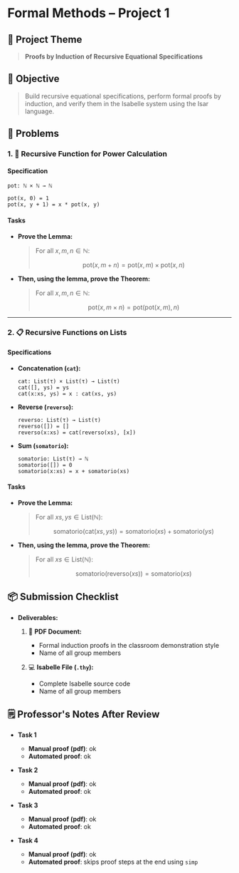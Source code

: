 # **Formal Methods – Project 1**

## 📝 **Project Theme**

> **Proofs by Induction of Recursive Equational Specifications**

## 🎯 **Objective**

> Build recursive equational specifications, perform formal proofs by induction, and verify them in the Isabelle system using the Isar language.

## 🧩 **Problems**

### 1. 🔢 **Recursive Function for Power Calculation**

#### **Specification**

```plaintext
pot: ℕ × ℕ → ℕ

pot(x, 0) = 1
pot(x, y + 1) = x * pot(x, y)
```

#### **Tasks**

* **Prove the Lemma:**

  > For all $x, m, n \in \mathbb{N}$:
  >
  > $$
  > \text{pot}(x, m + n) = \text{pot}(x, m) \times \text{pot}(x, n)
  > $$

* **Then, using the lemma, prove the Theorem:**

  > For all $x, m, n \in \mathbb{N}$:
  >
  > $$
  > \text{pot}(x, m \times n) = \text{pot}(\text{pot}(x, m), n)
  > $$

---

### 2. 📋 **Recursive Functions on Lists**

#### **Specifications**

* **Concatenation (`cat`):**

  ```plaintext
  cat: List(τ) × List(τ) → List(τ)
  cat([], ys) = ys
  cat(x:xs, ys) = x : cat(xs, ys)
  ```

* **Reverse (`reverso`):**

  ```plaintext
  reverso: List(τ) → List(τ)
  reverso([]) = []
  reverso(x:xs) = cat(reverso(xs), [x])
  ```

* **Sum (`somatorio`):**

  ```plaintext
  somatorio: List(τ) → ℕ
  somatorio([]) = 0
  somatorio(x:xs) = x + somatorio(xs)
  ```

#### **Tasks**

* **Prove the Lemma:**

  > For all $xs, ys \in \text{List}(\mathbb{N})$:
  >
  > $$
  > \text{somatorio}(\text{cat}(xs, ys)) = \text{somatorio}(xs) + \text{somatorio}(ys)
  > $$

* **Then, using the lemma, prove the Theorem:**

  > For all $xs \in \text{List}(\mathbb{N})$:
  >
  > $$
  > \text{somatorio}(\text{reverso}(xs)) = \text{somatorio}(xs)
  > $$

## 📦 **Submission Checklist**

* **Deliverables:**

  1. 📝 **PDF Document:**

     * Formal induction proofs in the classroom demonstration style
     * Name of all group members
  2. 💻 **Isabelle File (`.thy`):**

     * Complete Isabelle source code
     * Name of all group members

## 🗒️ Professor's Notes After Review

  - **Task 1**

     * **Manual proof (pdf)**: ok
     * **Automated proof**: ok

  - **Task 2**

     * **Manual proof (pdf)**: ok
     * **Automated proof**: ok

  - **Task 3**

     * **Manual proof (pdf)**: ok
     * **Automated proof**: ok

  - **Task 4**

     * **Manual proof (pdf)**: ok
     * **Automated proof**: skips proof steps at the end using `simp`
